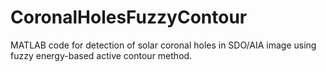 # CoronalHolesFuzzyContour
MATLAB code for detection of solar coronal holes in SDO/AIA image using fuzzy energy-based active contour method.
